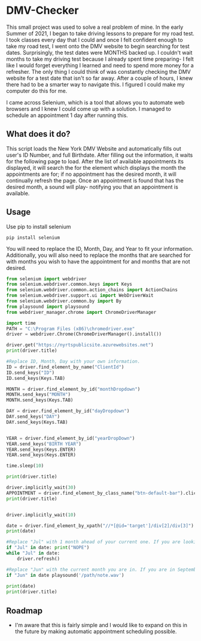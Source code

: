# DMV-Checker


This small project was used to solve a real problem of mine. In the early Summer of 2021, I began to take driving lessons to prepare for my road test. I took classes every day that I could and once I felt confident enough to take my road test, I went onto the DMV website to begin searching for test dates. Surprisingly, the test dates were MONTHS backed up. I couldn't wait months to take my driving test because I already spent time preparing- I felt like I would forget everything I learned and need to spend more money for a refresher. The only thing I could think of was constantly checking the DMV website for a test date that isn't so far away. After a couple of hours, I knew there had to be a smarter way to navigate this. I figured I could make my computer do this for me.

I came across Selenium, which is a tool that allows you to automate web browsers and I knew I could come up with a solution. I managed to schedule an appointment 1 day after running this.

## What does it do?

This script loads the New York DMV Website and automatically fills out user's ID Number, and full Birthdate. After filling out the information, it waits for the following page to load. After the list of available appointments its displayed, it will search the for the element which displays the month the appointments are for; if no appointment has the desired month, it will continually refresh the page. Once an appointment is found that has the desired month, a sound will play- notifying you that an appointment is available. 


## Usage
Use pip to install selenium
```
pip install selenium
```

You will need to replace the ID, Month, Day, and Year to fit your information. Additionally, you will also need to replace the months that are searched for with months you wish to have the appointment for and months that are not desired.
```python
from selenium import webdriver
from selenium.webdriver.common.keys import Keys
from selenium.webdriver.common.action_chains import ActionChains
from selenium.webdriver.support.ui import WebDriverWait
from selenium.webdriver.common.by import By
from playsound import playsound
from webdriver_manager.chrome import ChromeDriverManager

import time
PATH = "C:\Program Files (x86)\chromedriver.exe"
driver = webdriver.Chrome(ChromeDriverManager().install())

driver.get("https://nyrtspublicsite.azurewebsites.net")
print(driver.title)

#Replace ID, Month, Day with your own information.
ID = driver.find_element_by_name("ClientId")
ID.send_keys("ID")
ID.send_keys(Keys.TAB)

MONTH = driver.find_element_by_id("monthDropdown")
MONTH.send_keys("MONTH")
MONTH.send_keys(Keys.TAB)

DAY = driver.find_element_by_id("dayDropdown")
DAY.send_keys("DAY")
DAY.send_keys(Keys.TAB)


YEAR = driver.find_element_by_id("yearDropDown")
YEAR.send_keys("BIRTH YEAR")
YEAR.send_keys(Keys.ENTER)
YEAR.send_keys(Keys.ENTER)

time.sleep(10)

print(driver.title)

driver.implicitly_wait(30)
APPOINTMENT = driver.find_element_by_class_name("btn-default-bar").click()
print(driver.title)


driver.implicitly_wait(10)

date = driver.find_element_by_xpath("//*[@id='target']/div[2]/div[3]").text
print(date)

#Replace "Jul" with 1 month ahead of your current one. If you are looking for appointments in September put "Oct" for October.
if "Jul" in date: print("NOPE")
while "Jul" in date:
    driver.refresh()

#Replace "Jun" with the current month you are in. If you are in September, put "Sep"
if "Jun" in date playsound('/path/note.wav')
    
print(date)
print(driver.title)
```

## Roadmap

- I'm aware that this is fairly simple and I would like to expand on this in the future by making automatic appointment scheduling possible.
